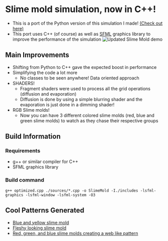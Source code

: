 # Slime mold simulation, now in C++!
- This is a port of the Python version of this simulation I made! [(Check out here)](https://github.com/AhmedBineuro/SlimeMold)
- This port uses C++ (of course) as well as [SFML](https://www.sfml-dev.org/) graphics library to improve the performance of the simulation
![Updated Slime Mold demo](Updated_Slime_Mold.gif)
## Main Improvements
- Shifting from Python to C++ gave the expected boost in performance
- Simplifying the code a lot more
  - No classes to be seen anywhere! Data oriented approach
- SHADERS!
  - Fragment shaders were used to process all the grid operations (diffusion and evaporation)
  - Diffusion is done by using a simple blurring shader and the evaporation is just done in a dimming shader!
- RGB Slime molds!
  - Now you can have 3 different colored slime molds (red, blue and green slime molds) to watch as they chase their respective groups
## Build Information
### Requirements
- g++ or similar compiler for C++
- SFML graphics library
### Build command
```shell
g++ optimized.cpp ./sources/*.cpp -o SlimeMold -I./includes -lsfml-graphics -lsfml-window -lsfml-system -O3
```
## Cool Patterns Generated
- [Blue and yellow slime mold](blueNyellow.png)
- [Fleshy looking slime mold](fleshmold.png)
- [Red, green, and blue slime molds creating a web like pattern](NEW_WEB_PATTERN.png)
